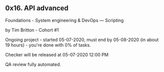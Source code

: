 0x16. API advanced
-------------------------------------------------
 Foundations - System engineering & DevOps ― Scripting

 by Tim Britton - Cohort #1

 Ongoing project - started 05-07-2020, must end by 05-08-2020 (in about 19 hours) - you're done with 0% of tasks.

 Checker will be released at 05-07-2020 12:00 PM

 QA review fully automated.